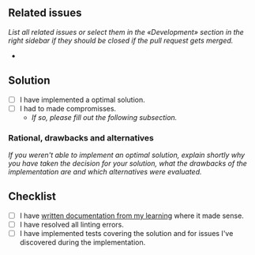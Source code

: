 
## Related issues
_List all related issues or select them in the «Development» section in the right sidebar if they should be closed if the pull request gets merged._

- 

## Solution
- [ ] I have implemented a optimal solution.
- [ ] I had to made compromisses.
    - _If so, please fill out the following subsection._

### Rational, drawbacks and alternatives
_If you weren't able to implement an optimal solution, explain shortly why you have taken the decision for your solution, what the drawbacks of the implementation are and which alternatives were evaluated._

## Checklist
- [ ] I have [written documentation from my learning](https://github.com/komit-ag/komit-dev/discussions/104) where it made sense.
- [ ] I have resolved all linting errors.
- [ ] I have implemented tests covering the solution and for issues I've discovered during the implementation.
